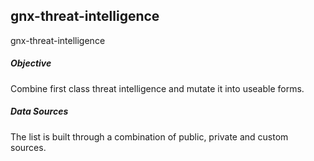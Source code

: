## gnx-threat-intelligence
gnx-threat-intelligence

##### Objective
Combine first class threat intelligence and mutate it into useable forms.

##### Data Sources
The list is built through a combination of public, private and custom sources.
